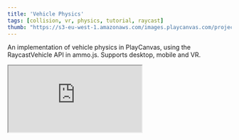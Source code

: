```yaml
---
title: 'Vehicle Physics'
tags: [collision, vr, physics, tutorial, raycast]
thumb: "https://s3-eu-west-1.amazonaws.com/images.playcanvas.com/projects/12/643289/28741D-image-75.jpg"
---
```


An implementation of vehicle physics in PlayCanvas, using the RaycastVehicle API in ammo.js. Supports desktop, mobile and VR.

<div className="iframe-container">
    <iframe src="https://playcanv.as/p/CxgnAp22/" title="Vehicle Physics" allow="camera; microphone; xr-spatial-tracking; fullscreen" allowfullscreen></iframe>
</div>
